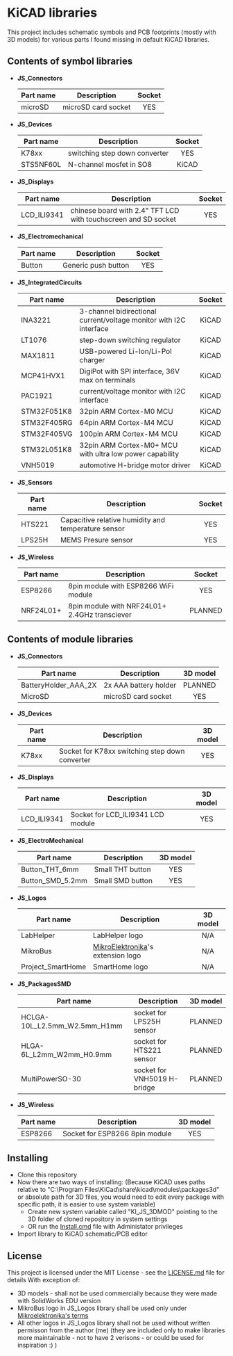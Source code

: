 # KiCAD libraries
This project includes schematic symbols and PCB footprints (mostly with 3D models) for various parts I found missing
in default KiCAD libraries.

## Contents of symbol libraries
* **JS_Connectors**

    | **Part name** | **Description** | **Socket** | 
    | --- | --- | :---: | 
    | microSD | microSD card socket | YES | 


* **JS_Devices**

    | **Part name** | **Description** | **Socket** | 
    | --- | --- | :---: | 
    | K78xx | switching step down converter | YES | 
    | STS5NF60L | N-channel mosfet in SO8 | KiCAD | 


* **JS_Displays**

    | **Part name** | **Description** | **Socket** | 
    | --- | --- | :---: | 
    | LCD_ILI9341 | chinese board with 2.4" TFT LCD with touchscreen and SD socket | YES | 


* **JS_Electromechanical**

    | **Part name** | **Description** | **Socket** | 
    | --- | --- | :---: | 
    | Button | Generic push button | YES | 


* **JS_IntegratedCircuits**

    | **Part name** | **Description** | **Socket** | 
    | --- | --- | :---: | 
    | INA3221 | 3-channel bidirectional current/voltage monitor with I2C interface | KiCAD | 
    | LT1076 | step-down switching regulator | KiCAD | 
    | MAX1811 | USB-powered Li-Ion/Li-Pol charger | KiCAD | 
    | MCP41HVX1 | DigiPot with SPI interface, 36V max on terminals | KiCAD | 
    | PAC1921 | current/voltage monitor with I2C interface | KiCAD | 
    | STM32F051K8 | 32pin ARM Cortex-M0 MCU | KiCAD | 
    | STM32F405RG | 64pin ARM Cortex-M4 MCU | KiCAD | 
    | STM32F405VG | 100pin ARM Cortex-M4 MCU | KiCAD | 
    | STM32L051K8 | 32pin ARM Cortex-M0+ MCU with ultra low power capability | KiCAD | 
    | VNH5019 | automotive H-bridge motor driver | KiCAD | 


* **JS_Sensors**

    | **Part name** | **Description** | **Socket** | 
    | --- | --- | :---: | 
    | HTS221 | Capacitive relative humidity and temperature sensor | YES | 
    | LPS25H | MEMS Presure sensor | YES | 

* **JS_Wireless**

    | **Part name** | **Description** | **Socket** | 
    | --- | --- | :---: | 
    | ESP8266 | 8pin module with ESP8266 WiFi module | YES | 
    | NRF24L01+ | 8pin module with NRF24L01+ 2.4GHz transciever | PLANNED | 


## Contents of module libraries
* **JS_Connectors**

    | **Part name** | **Description** | **3D model** | 
    | --- | --- | :---: | 
    | BatteryHolder_AAA_2X | 2x AAA battery holder | PLANNED | 
    | MicroSD | microSD card socket | YES | 


* **JS_Devices**

    | **Part name** | **Description** | **3D model** | 
    | --- | --- | :---: | 
    | K78xx | Socket for K78xx switching step down converter | YES | 


* **JS_Displays**

    | **Part name** | **Description** | **3D model** | 
    | --- | --- | :---: | 
    | LCD_ILI9341 | Socket for LCD_ILI9341 LCD module | YES | 


* **JS_ElectroMechanical**

    | **Part name** | **Description** | **3D model** | 
    | --- | --- | :---: | 
    | Button_THT_6mm | Small THT button | YES | 
    | Button_SMD_5.2mm | Small SMD button | YES | 


* **JS_Logos**

    | **Part name** | **Description** | **3D model** | 
    | --- | --- | :---: | 
    | LabHelper | LabHelper logo | N/A | 
    | MikroBus | [MikroElektronika](https://www.mikroe.com/)'s extension logo | N/A | 
    | Project_SmartHome | SmartHome logo | N/A | 


* **JS_PackagesSMD**

    | **Part name** | **Description** | **3D model** | 
    | --- | --- | :---: | 
    | HCLGA-10L_L2.5mm_W2.5mm_H1mm | socket for LPS25H sensor | PLANNED | 
    | HLGA-6L_L2mm_W2mm_H0.9mm | socket for HTS221 sensor | PLANNED | 
    | MultiPowerSO-30 | socket for VNH5019 H-bridge | PLANNED | 


* **JS_Wireless**

    | **Part name** | **Description** | **3D model** | 
    | --- | --- | :---: | 
    | ESP8266 | Socket for ESP8266 8pin module | YES | 
    

## Installing
* Clone this repository
* Now there are two ways of installing:
(Because KiCAD uses paths relative to "C:\Program Files\KiCad\share\kicad\modules\packages3d" or absolute path for 3D files,
you would need to edit every package with specific path, it is easier to use system variable) 
    * Create new system variable called "KI_JS_3DMOD" pointing to the 3D folder of cloned repository in system settings
    * OR run the [Install.cmd](Install.cmd) file with Administator privileges
* Import library to KiCAD schematic/PCB editor

## License
This project is licensed under the MIT License - see the [LICENSE.md](LICENSE.md) file for details
With exception of:
* 3D models - shall not be used commercially because they were made with SolidWorks EDU version
* MikroBus logo in JS_Logos library shall be used only under [Mikroelektronika's terms](https://www.mikroe.com/mikrobus/)
* All other logos in JS_Logos library shall not be used without written permisson from the author (me)
(they are included only to make libraries more maintainable - not to have 2 verisons -  or could be used for inspiration :) )